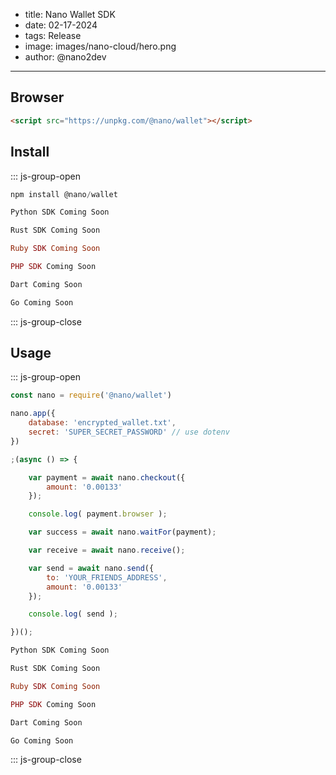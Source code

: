 - title: Nano Wallet SDK
- date: 02-17-2024
- tags: Release
- image: images/nano-cloud/hero.png
- author: @nano2dev
-----

## Browser

```html
<script src="https://unpkg.com/@nano/wallet"></script>
```

## Install

::: js-group-open

```js
npm install @nano/wallet
```

```python
Python SDK Coming Soon
```

```rust
Rust SDK Coming Soon
```

```ruby
Ruby SDK Coming Soon
```

```php
PHP SDK Coming Soon
```

```dart
Dart Coming Soon
```

```go
Go Coming Soon
```

::: js-group-close

## Usage

::: js-group-open

```js
const nano = require('@nano/wallet')

nano.app({
    database: 'encrypted_wallet.txt',
    secret: 'SUPER_SECRET_PASSWORD' // use dotenv
})

;(async () => {

	var payment = await nano.checkout({
	    amount: '0.00133'
	});

	console.log( payment.browser );

	var success = await nano.waitFor(payment);

	var receive = await nano.receive();

	var send = await nano.send({
	    to: 'YOUR_FRIENDS_ADDRESS',
	    amount: '0.00133'
	});

	console.log( send );

})();
```

```python
Python SDK Coming Soon
```

```rust
Rust SDK Coming Soon
```

```ruby
Ruby SDK Coming Soon
```

```php
PHP SDK Coming Soon
```

```dart
Dart Coming Soon
```

```go
Go Coming Soon
```

::: js-group-close